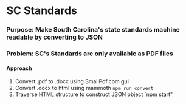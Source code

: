 # SC Standards

### Purpose: Make South Carolina's state standards machine readable by converting to JSON

### Problem: SC's Standards are only available as PDF files

#### Approach

1. Convert .pdf to .docx using SmallPdf.com gui
2. Convert .docx to html using mammoth
   `npm run convert`
3. Traverse HTML structure to construct JSON object `npm start"

<!--  -->

